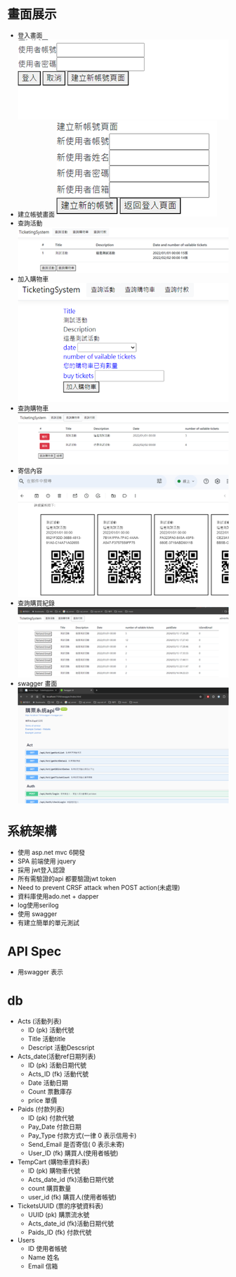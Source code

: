 # 畫面展示
- 登入畫面
	<img src="login.png" />
- 建立帳號畫面
	<img src="createAccount.png" />
- 查詢活動
	<img src="act.png" />
- 加入購物車
	<img src="cart.png" />
- 查詢購物車
	<img src="carelist.png" />
- 寄信內容
	<img src="mail.png" />
- 查詢購買紀錄
	<img src="paidList.png" />
- swagger 畫面
	<img src="swagger.png" />

# 系統架構
- 使用 asp.net mvc 6開發
- SPA 前端使用 jquery
- 採用 jwt登入認證
- 所有需驗證的api 都要驗證jwt token 
- Need to prevent CRSF attack when POST action(未處理)
- 資料庫使用ado.net + dapper
- log使用serilog
- 使用 swagger
- 有建立簡單的單元測試

# API Spec
- 用swagger 表示

# db
- Acts (活動列表) 
	- ID (pk) 活動代號
	- Title 活動title
	- Descript 活動Descsript
- Acts_date(活動ref日期列表)
	- ID (pk) 活動日期代號
	- Acts_ID (fk) 活動代號
	- Date 活動日期
	- Count 票數庫存
	- price 單價
- Paids (付款列表)
	- ID (pk) 付款代號
	- Pay_Date 付款日期
	- Pay_Type 付款方式(一律 0 表示信用卡)
	- Send_Email 是否寄信( 0 表示未寄)
	- User_ID (fk) 購買人(使用者帳號)
- TempCart (購物車資料表)
	- ID (pk) 購物車代號
	- Acts_date_id (fk)活動日期代號
	- count 購買數量
	- user_id (fk)  購買人(使用者帳號)
- TicketsUUID (票的序號資料表)
	- UUID (pk) 購票流水號
	- Acts_date_id (fk)活動日期代號
	- Paids_ID (fk) 付款代號
- Users 
    - ID 使用者帳號
    - Name 姓名
    - Email 信箱
    



	
